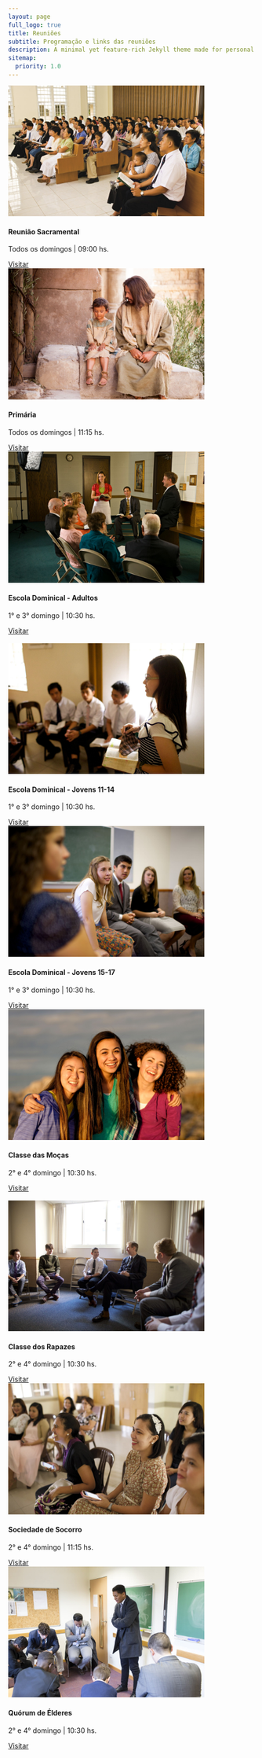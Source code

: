 ```yaml
---
layout: page
full_logo: true
title: Reuniões
subtitle: Programação e links das reuniões
description: A minimal yet feature-rich Jekyll theme made for personal websites and blogs.
sitemap:
  priority: 1.0
---
```

<div>
   <div class="card-deck">
      <div class="card" style="width:400px">
         <img class="card-img-top" src="assets/img/sacrament_meeting.jpeg" alt="Card image">
         <div class="card-body">
            <h4 class="card-title">Reunião Sacramental</h4>
            <p class="card-text">Todos os domingos | 09:00 hs.</p>
            <a target="_blank" href="https://zoom.us/j/91870847588" class="btn btn-primary">Visitar</a>
         </div>
      </div>
      <div class="card" style="width:400px">
         <img class="card-img-top" src="assets/img/pictures_of_jesus_with_a_child.jpeg" alt="Card image">
         <div class="card-body">
            <h4 class="card-title">Primária</h4>
            <p class="card-text">Todos os domingos | 11:15 hs.</p>
            <a target="_blank" href="https://meet.google.com/ohk-iham-xmr" class="btn btn-primary">Visitar</a>
         </div>
      </div>
      <div class="card" style="width:400px">
         <img class="card-img-top" src="assets/img/adult_lds_sunday_school_class.jpeg" alt="Card image">
         <div class="card-body">
            <h4 class="card-title">Escola Dominical - Adultos</h4>
            <p class="card-text">1° e 3° domingo | 10:30 hs.</p>
            <a target="_blank" href="https://us04web.zoom.us/j/71537742971?pwd=SjJqUE1tNXFrc1pGRURkMURSVEhqZz09" class="btn btn-primary">Visitar</a>
         </div>
      </div>
   </div>
   <br />
   <div class="card-deck">
      <div class="card" style="width:400px">
         <img class="card-img-top" src="assets/img/youth_sunday_school_class_12.jpeg" alt="Card image">
         <div class="card-body">
            <h4 class="card-title">Escola Dominical - Jovens 11-14</h4>
            <p class="card-text">1° e 3° domingo | 10:30 hs.</p>
            <a target="_blank" href="https://us04web.zoom.us/j/75898365110?pwd=L0xEMjVnbkp2MFFUQmhXbmhiZUhWdz09" class="btn btn-primary">Visitar</a>
         </div>
      </div>
      <div class="card" style="width:400px">
         <img class="card-img-top" src="assets/img/youth_sunday_school_class.jpeg" alt="Card image">
         <div class="card-body">
            <h4 class="card-title">Escola Dominical - Jovens 15-17</h4>
            <p class="card-text">1° e 3° domingo | 10:30 hs.</p>
            <a target="_blank" href="https://zoom.us/j/91600045618?pwd=dGxWVGQ4RTBzM3c5RUwzUE5HSVRZQT09" class="btn btn-primary">Visitar</a>
         </div>
      </div>
      <div class="card" style="width:400px">
         <img class="card-img-top" src="assets/img/woman_young_women.jpeg" alt="Card image">
         <div class="card-body">
            <h4 class="card-title">Classe das Moças</h4>
            <p class="card-text">2° e 4° domingo | 10:30 hs.</p>
            <a target="_blank" href="https://meet.google.com/jza-jvgm-wwt" class="btn btn-primary">Visitar</a>
         </div>
      </div>
   </div>
   <br />
   <div class="card-deck">
      <div class="card" style="width:400px">
         <img class="card-img-top" src="assets/img/young_men_church.jpeg" alt="Card image">
         <div class="card-body">
            <h4 class="card-title">Classe dos Rapazes</h4>
            <p class="card-text">2° e 4° domingo | 10:30 hs.</p>
            <a target="_blank" href="https://meet.google.com/jza-jvgm-wwt" class="btn btn-primary">Visitar</a>
         </div>
      </div>
      <div class="card" style="width:400px">
         <img class="card-img-top" src="assets/img/young_woman_relief_society.jpeg" alt="Card image">
         <div class="card-body">
            <h4 class="card-title">Sociedade de Socorro</h4>
            <p class="card-text">2° e 4° domingo | 11:15 hs.</p>
            <a target="_blank" href="https://us05web.zoom.us/j/85093942588?pwd=Rkg0emJ5YTZNeHJJcU5XSERRMWp5UT09" class="btn btn-primary">Visitar</a>
         </div>
      </div>
      <div class="card" style="width:400px">
         <img class="card-img-top" src="assets/img/group_of_men.jpeg" alt="Card image">
         <div class="card-body">
            <h4 class="card-title">Quórum de Élderes</h4>
            <p class="card-text">2° e 4° domingo | 10:30 hs.</p>
            <a target="_blank" href="https://us04web.zoom.us/j/76678561889?pwd=UjhNa3BIamNyU0hGNW1McXNhOG8yQT09" class="btn btn-primary">Visitar</a>
         </div>
      </div>
   </div>
</div>
